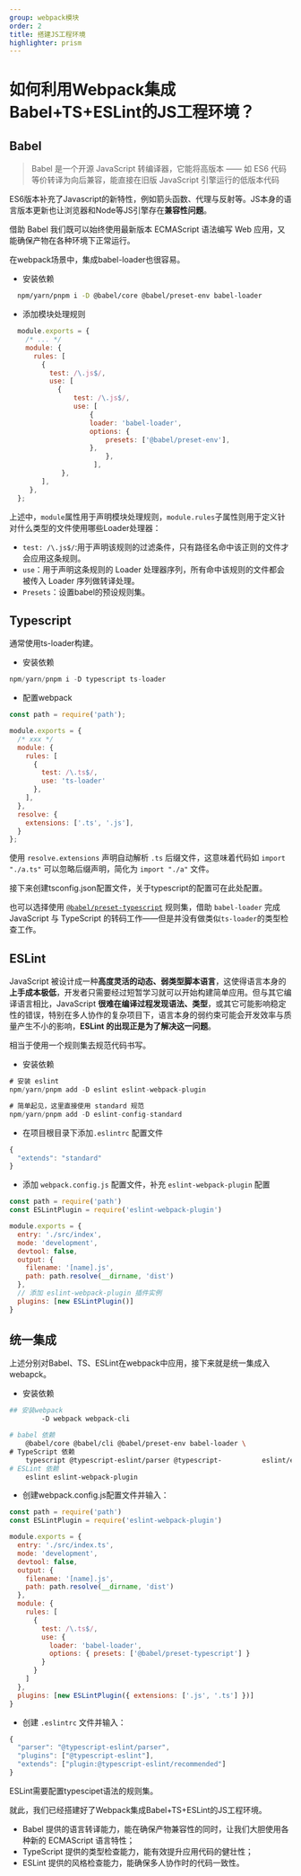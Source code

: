 ```yaml
---
group: webpack模块
order: 2
title: 搭建JS工程环境
highlighter: prism
---
```


# 如何利用Webpack集成Babel+TS+ESLint的JS工程环境？

## Babel

>Babel 是一个开源 JavaScript 转编译器，它能将高版本 —— 如 ES6 代码等价转译为向后兼容，能直接在旧版 JavaScript 引擎运行的低版本代码

ES6版本补充了Javascript的新特性，例如箭头函数、代理与反射等。JS本身的语言版本更新也让浏览器和Node等JS引擎存在**兼容性问题**。

借助 Babel 我们既可以始终使用最新版本 ECMAScript 语法编写 Web 应用，又能确保产物在各种环境下正常运行。

在webpack场景中，集成babel-loader也很容易。

- 安装依赖

```bash
  npm/yarn/pnpm i -D @babel/core @babel/preset-env babel-loader
```

- 添加模块处理规则

```js
  module.exports = {
    /* ... */
    module: {
      rules: [
        {
          test: /\.js$/,
          use: [
            {
          		test: /\.js$/,
          		use: [
            		{
              		loader: 'babel-loader',
              		options: {
                		presets: ['@babel/preset-env'],
              		},
            			},
         			 ],
       		 },
      	],
   	 },
  };
```

上述中，`module`属性用于声明模块处理规则，`module.rules`子属性则用于定义针对什么类型的文件使用哪些Loader处理器：

- `test: /\.js$/`:用于声明该规则的过滤条件，只有路径名命中该正则的文件才会应用这条规则。
- `use`：用于声明这条规则的 Loader 处理器序列，所有命中该规则的文件都会被传入 Loader 序列做转译处理。
- `Presets`：设置babel的预设规则集。

## Typescript

通常使用ts-loader构建。

- 安装依赖

```js
npm/yarn/pnpm i -D typescript ts-loader
```

- 配置webpack

```js
const path = require('path');

module.exports = {
  /* xxx */
  module: {
    rules: [
      {
        test: /\.ts$/,
        use: 'ts-loader'
      },
    ],
  },
  resolve: {
    extensions: ['.ts', '.js'],
  }
};
```

使用 `resolve.extensions` 声明自动解析 `.ts` 后缀文件，这意味着代码如 `import "./a.ts"` 可以忽略后缀声明，简化为 `import "./a"` 文件。

接下来创建tsconfig.json配置文件，关于typescript的配置可在此处配置。

也可以选择使用 [`@babel/preset-typescript`](https://link.juejin.cn/?target=https%3A%2F%2Fbabeljs.io%2Fdocs%2Fen%2Fbabel-preset-typescript) 规则集，借助 `babel-loader` 完成 JavaScript 与 TypeScript 的转码工作——但是并没有做类似`ts-loader`的类型检查工作。

## ESLint

JavaScript 被设计成一种**高度灵活的动态、弱类型脚本语言**，这使得语言本身的**上手成本极低**，开发者只需要经过短暂学习就可以开始构建简单应用。但与其它编译语言相比，JavaScript **很难在编译过程发现语法、类型**，或其它可能影响稳定性的错误，特别在多人协作的复杂项目下，语言本身的弱约束可能会开发效率与质量产生不小的影响，**ESLint 的出现正是为了解决这一问题**。 

相当于使用一个规则集去规范代码书写。

- 安装依赖

```js
# 安装 eslint 
npm/yarn/pnpm add -D eslint eslint-webpack-plugin

# 简单起见，这里直接使用 standard 规范
npm/yarn/pnpm add -D eslint-config-standard
```

- 在项目根目录下添加`.eslintrc` 配置文件

```js
{
  "extends": "standard"
}
  ```

- 添加 `webpack.config.js` 配置文件，补充 `eslint-webpack-plugin` 配置

```js
const path = require('path')
const ESLintPlugin = require('eslint-webpack-plugin')

module.exports = {
  entry: './src/index',
  mode: 'development',
  devtool: false,
  output: {
    filename: '[name].js',
    path: path.resolve(__dirname, 'dist')
  },
  // 添加 eslint-webpack-plugin 插件实例
  plugins: [new ESLintPlugin()]
}
```

## 统一集成

上述分别对Babel、TS、ESLint在webpack中应用，接下来就是统一集成入webapck。

- 安装依赖

```bash
## 安装webpack
		-D webpack webpack-cli

# babel 依赖
    @babel/core @babel/cli @babel/preset-env babel-loader \
# TypeScript 依赖
    typescript @typescript-eslint/parser @typescript-		   eslint/eslint-plugin @babel/preset-typescript
# ESLint 依赖
    eslint eslint-webpack-plugin
```

- 创建webpack.config.js配置文件并输入：

```js
const path = require('path')
const ESLintPlugin = require('eslint-webpack-plugin')

module.exports = {
  entry: './src/index.ts',
  mode: 'development',
  devtool: false,
  output: {
    filename: '[name].js',
    path: path.resolve(__dirname, 'dist')
  },
  module: {
    rules: [
      {
        test: /\.ts$/,
        use: {
          loader: 'babel-loader',
          options: { presets: ['@babel/preset-typescript'] }
        }
      }
    ]
  },
  plugins: [new ESLintPlugin({ extensions: ['.js', '.ts'] })]
}
```

- 创建 `.eslintrc` 文件并输入：

```js
{
  "parser": "@typescript-eslint/parser",
  "plugins": ["@typescript-eslint"],
  "extends": ["plugin:@typescript-eslint/recommended"]
}
```

  ESLint需要配置typescipet语法的规则集。

就此，我们已经搭建好了Webpack集成Babel+TS+ESLint的JS工程环境。

- Babel 提供的语言转译能力，能在确保产物兼容性的同时，让我们大胆使用各种新的 ECMAScript 语言特性；
- TypeScript 提供的类型检查能力，能有效提升应用代码的健壮性；
- ESLint 提供的风格检查能力，能确保多人协作时的代码一致性。

